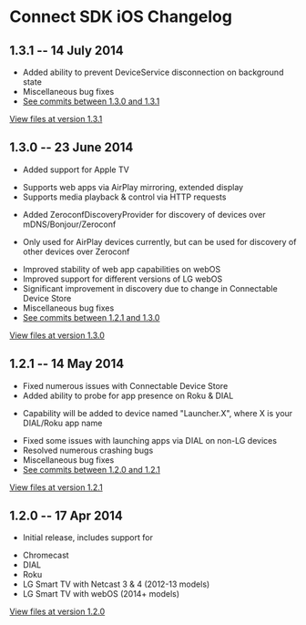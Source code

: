 # Connect SDK iOS Changelog

## 1.3.1 -- 14 July 2014

- Added ability to prevent DeviceService disconnection on background state
- Miscellaneous bug fixes
- [See commits between 1.3.0 and 1.3.1](https://github.com/ConnectSDK/Connect-SDK-iOS/compare/1.3.0...1.3.1)

[View files at version 1.3.1](https://github.com/ConnectSDK/Connect-SDK-iOS/tree/1.3.1)

## 1.3.0 -- 23 June 2014

- Added support for Apple TV
 + Supports web apps via AirPlay mirroring, extended display
 + Supports media playback & control via HTTP requests
- Added ZeroconfDiscoveryProvider for discovery of devices over mDNS/Bonjour/Zeroconf
 + Only used for AirPlay devices currently, but can be used for discovery of other devices over Zeroconf
- Improved stability of web app capabilities on webOS
- Improved support for different versions of LG webOS
- Significant improvement in discovery due to change in Connectable Device Store
- Miscellaneous bug fixes
- [See commits between 1.2.1 and 1.3.0](https://github.com/ConnectSDK/Connect-SDK-iOS/compare/1.2.1...1.3.0)

[View files at version 1.3.0](https://github.com/ConnectSDK/Connect-SDK-iOS/tree/1.3.0)

## 1.2.1 -- 14 May 2014

- Fixed numerous issues with Connectable Device Store
- Added ability to probe for app presence on Roku & DIAL
 + Capability will be added to device named "Launcher.X", where X is your DIAL/Roku app name
- Fixed some issues with launching apps via DIAL on non-LG devices
- Resolved numerous crashing bugs
- Miscellaneous bug fixes
- [See commits between 1.2.0 and 1.2.1](https://github.com/ConnectSDK/Connect-SDK-iOS/compare/1.2.0...1.2.1)

[View files at version 1.2.1](https://github.com/ConnectSDK/Connect-SDK-iOS/tree/1.2.1)

## 1.2.0 -- 17 Apr 2014

- Initial release, includes support for
 + Chromecast
 + DIAL
 + Roku
 + LG Smart TV with Netcast 3 & 4 (2012-13 models)
 + LG Smart TV with webOS (2014+ models)

[View files at version 1.2.0](https://github.com/ConnectSDK/Connect-SDK-iOS/tree/1.2.0)
